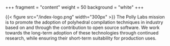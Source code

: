 +++
fragment = "content"
weight = 50
background = "white"
+++

{{< figure src="/index-logo.png" width="300px" >}}
The Polly Labs mission is to promote the adoption of polyhedral compilation techniques in industry based on and through the contribution to open source software. We work towards the long-term adoption of these technologies through continued research, while ensuring their short-term suitability for production uses.
